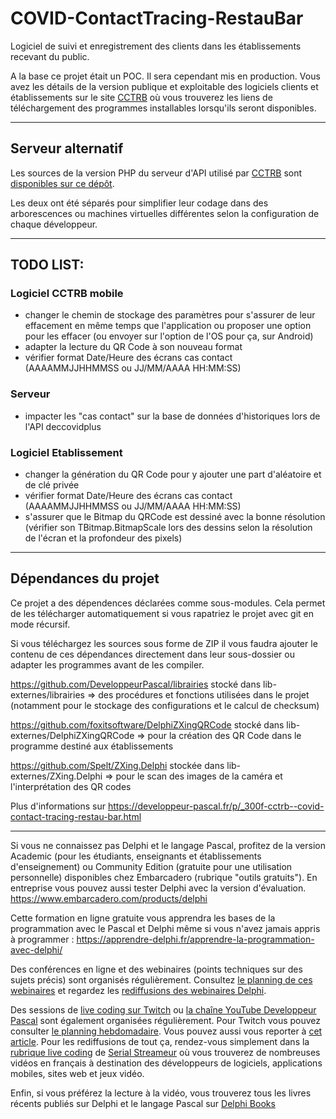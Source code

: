 # COVID-ContactTracing-RestauBar

Logiciel de suivi et enregistrement des clients dans les établissements recevant du public.

A la base ce projet était un POC. Il sera cependant mis en production. Vous avez les détails de la version publique et exploitable des logiciels clients et établissements sur le site [CCTRB](https://cctrb.fr) où vous trouverez les liens de téléchargement des programmes installables lorsqu'ils seront disponibles.

-----

## Serveur alternatif

Les sources de la version PHP du serveur d'API utilisé par [CCTRB](https://cctrb.fr/) sont [disponibles sur ce dépôt](https://github.com/DeveloppeurPascal/CCTRB-PHP-API-Server).

Les deux ont été séparés pour simplifier leur codage dans des arborescences ou machines virtuelles différentes selon la configuration de chaque développeur.

-----

## TODO LIST:

### Logiciel CCTRB mobile

* changer le chemin de stockage des paramètres pour s'assurer de leur effacement en même temps que l'application ou proposer une option pour les effacer (ou envoyer sur l'option de l'OS pour ça, sur Android)
* adapter la lecture du QR Code à son nouveau format
* vérifier format Date/Heure des écrans cas contact (AAAAMMJJHHMMSS ou JJ/MM/AAAA HH:MM:SS)

### Serveur

* impacter les "cas contact" sur la base de données d'historiques lors de l'API deccovidplus

### Logiciel Etablissement

* changer la génération du QR Code pour y ajouter une part d'aléatoire et de clé privée
* vérifier format Date/Heure des écrans cas contact (AAAAMMJJHHMMSS ou JJ/MM/AAAA HH:MM:SS)
* s'assurer que le Bitmap du QRCode est dessiné avec la bonne résolution (vérifier son TBitmap.BitmapScale lors des dessins selon la résolution de l'écran et la profondeur des pixels)

-----

## Dépendances du projet

Ce projet a des dépendences déclarées comme sous-modules. Cela permet de les télécharger automatiquement si vous rapatriez le projet avec git en mode récursif.

Si vous téléchargez les sources sous forme de ZIP il vous faudra ajouter le contenu de ces dépendances directement dans leur sous-dossier ou adapter les programmes avant de les compiler.

https://github.com/DeveloppeurPascal/librairies stocké dans lib-externes/librairies
=> des procédures et fonctions utilisées dans le projet (notamment pour le stockage des configurations et le calcul de checksum)

https://github.com/foxitsoftware/DelphiZXingQRCode stocké dans lib-externes/DelphiZXingQRCode 
=> pour la création des QR Code dans le programme destiné aux établissements

https://github.com/Spelt/ZXing.Delphi stockée dans lib-externes/ZXing.Delphi
=> pour le scan des images de la caméra et l'interprétation des QR codes

Plus d'informations sur https://developpeur-pascal.fr/p/_300f-cctrb--covid-contact-tracing-restau-bar.html

-----

Si vous ne connaissez pas Delphi et le langage Pascal, profitez de la version Academic (pour les étudiants, enseignants et établissements d'enseignement) ou Community Edition (gratuite pour une utilisation personnelle) disponibles chez Embarcadero (rubrique "outils gratuits").
En entreprise vous pouvez aussi tester Delphi avec la version d'évaluation.
https://www.embarcadero.com/products/delphi

Cette formation en ligne gratuite vous apprendra les bases de la programmation avec le Pascal et Delphi même si vous n'avez jamais appris à programmer :
https://apprendre-delphi.fr/apprendre-la-programmation-avec-delphi/

Des conférences en ligne et des webinaires (points techniques sur des sujets précis) sont organisés régulièrement. Consultez [le planning de ces webinaires](https://developpeur-pascal.fr/p/_6007-webinaires.html) et regardez les [rediffusions des webinaires Delphi](https://serialstreameur.fr/webinaires-delphi.php).

Des sessions de [live coding sur Twitch](https://www.twitch.tv/patrickpremartin) ou [la chaîne YouTube Developpeur Pascal](https://www.youtube.com/channel/UCk_LmkBB90jdEdmfF77W6qQ) sont également organisées régulièrement. Pour Twitch vous pouvez consulter [le planning hebdomadaire](https://www.twitch.tv/patrickpremartin/schedule). Vous pouvez aussi vous reporter à [cet article](https://developpeur-pascal.fr/p/_600e-livestreams-de-codage-en-direct-avec-delphi.html). Pour les rediffusions de tout ça, rendez-vous simplement dans la [rubrique live coding](https://serialstreameur.fr/live-coding.php) de [Serial Streameur](https://serialstreameur.fr/) où vous trouverez de nombreuses vidéos en français à destination des développeurs de logiciels, applications mobiles, sites web et jeux vidéo.

Enfin, si vous préférez la lecture à la vidéo, vous trouverez tous les livres récents publiés sur Delphi et le langage Pascal sur [Delphi Books](https://delphi-books.com)
